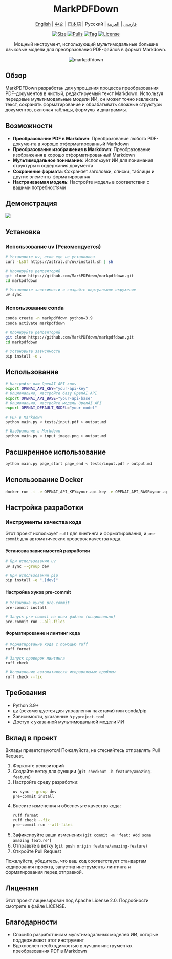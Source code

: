 <div align="center">

<h1>MarkPDFDown</h1>
<p align="center"><a href="./README.md">English</a> | <a href="./README_zh.md">中文</a> | <a href="./README_ja.md">日本語</a> | Русский | <a href="./README_fa.md">فارسی</a> | <a href="./README_ar.md">العربية</a></p>

[![Size]][hub_url]
[![Pulls]][hub_url]
[![Tag]][tag_url]
[![License]][license_url]
<p>Мощный инструмент, использующий мультимодальные большие языковые модели для преобразования PDF-файлов в формат Markdown.</p>

![markpdfdown](https://raw.githubusercontent.com/markpdfdown/markpdfdown/refs/heads/master/tests/markpdfdown.png)

</div>

## Обзор

MarkPDFDown разработан для упрощения процесса преобразования PDF-документов в чистый, редактируемый текст Markdown. Используя передовые мультимодальные модели ИИ, он может точно извлекать текст, сохранять форматирование и обрабатывать сложные структуры документов, включая таблицы, формулы и диаграммы.

## Возможности

- **Преобразование PDF в Markdown**: Преобразование любого PDF-документа в хорошо отформатированный Markdown
- **Преобразование изображения в Markdown**: Преобразование изображения в хорошо отформатированный Markdown
- **Мультимодальное понимание**: Использует ИИ для понимания структуры и содержания документа
- **Сохранение формата**: Сохраняет заголовки, списки, таблицы и другие элементы форматирования
- **Настраиваемая модель**: Настройте модель в соответствии с вашими потребностями

## Демонстрация
![](https://raw.githubusercontent.com/markpdfdown/markpdfdown/refs/heads/master/tests/demo_02.png)

## Установка

### Использование uv (Рекомендуется)

```bash
# Установите uv, если еще не установлен
curl -LsSf https://astral.sh/uv/install.sh | sh

# Клонируйте репозиторий
git clone https://github.com/MarkPDFdown/markpdfdown.git
cd markpdfdown

# Установите зависимости и создайте виртуальное окружение
uv sync

```

### Использование conda

```bash
conda create -n markpdfdown python=3.9
conda activate markpdfdown

# Клонируйте репозиторий
git clone https://github.com/MarkPDFdown/markpdfdown.git
cd markpdfdown

# Установите зависимости
pip install -e .
```
## Использование
```bash
# Настройте ваш OpenAI API ключ
export OPENAI_API_KEY="your-api-key"
# Опционально, настройте базу OpenAI API
export OPENAI_API_BASE="your-api-base"
# Опционально, настройте модель OpenAI API
export OPENAI_DEFAULT_MODEL="your-model"

# PDF в Markdown
python main.py < tests/input.pdf > output.md

# Изображение в Markdown
python main.py < input_image.png > output.md
```
## Расширенное использование
```bash
python main.py page_start page_end < tests/input.pdf > output.md
```

## Использование Docker
```bash
docker run -i -e OPENAI_API_KEY=your-api-key -e OPENAI_API_BASE=your-api-base -e OPENAI_DEFAULT_MODEL=your-model jorbenzhu/markpdfdown < input.pdf > output.md
```

## Настройка разработки

### Инструменты качества кода

Этот проект использует `ruff` для линтинга и форматирования, и `pre-commit` для автоматических проверок качества кода.

#### Установка зависимостей разработки

```bash
# При использовании uv
uv sync --group dev

# При использовании pip
pip install -e ".[dev]"
```

#### Настройка хуков pre-commit

```bash
# Установка хуков pre-commit
pre-commit install

# Запуск pre-commit на всех файлах (опционально)
pre-commit run --all-files
```

#### Форматирование и линтинг кода

```bash
# Форматирование кода с помощью ruff
ruff format

# Запуск проверок линтинга
ruff check

# Исправление автоматически исправляемых проблем
ruff check --fix
```

## Требования
- Python 3.9+
- [uv](https://astral.sh/uv/) (рекомендуется для управления пакетами) или conda/pip
- Зависимости, указанные в `pyproject.toml`
- Доступ к указанной мультимодальной модели ИИ

## Вклад в проект
Вклады приветствуются! Пожалуйста, не стесняйтесь отправлять Pull Request.

1. Форкните репозиторий
2. Создайте ветку для функции (`git checkout -b feature/amazing-feature`)
3. Настройте среду разработки:
   ```bash
   uv sync --group dev
   pre-commit install
   ```
4. Внесите изменения и обеспечьте качество кода:
   ```bash
   ruff format
   ruff check --fix
   pre-commit run --all-files
   ```
5. Зафиксируйте ваши изменения (`git commit -m 'feat: Add some amazing feature'`)
6. Отправьте в ветку (`git push origin feature/amazing-feature`)
7. Откройте Pull Request

Пожалуйста, убедитесь, что ваш код соответствует стандартам кодирования проекта, запустив инструменты линтинга и форматирования перед отправкой.

## Лицензия
Этот проект лицензирован под Apache License 2.0. Подробности смотрите в файле LICENSE.

## Благодарности
- Спасибо разработчикам мультимодальных моделей ИИ, которые поддерживают этот инструмент
- Вдохновлен необходимостью в лучших инструментах преобразования PDF в Markdown

[hub_url]: https://hub.docker.com/r/jorbenzhu/markpdfdown/
[tag_url]: https://github.com/markpdfdown/markpdfdown/releases
[license_url]: https://github.com/markpdfdown/markpdfdown/blob/main/LICENSE

[Size]: https://img.shields.io/docker/image-size/jorbenzhu/markpdfdown/latest?color=066da5&label=size
[Pulls]: https://img.shields.io/docker/pulls/jorbenzhu/markpdfdown.svg?style=flat&label=pulls&logo=docker
[Tag]: https://img.shields.io/github/release/markpdfdown/markpdfdown.svg
[License]: https://img.shields.io/github/license/markpdfdown/markpdfdown